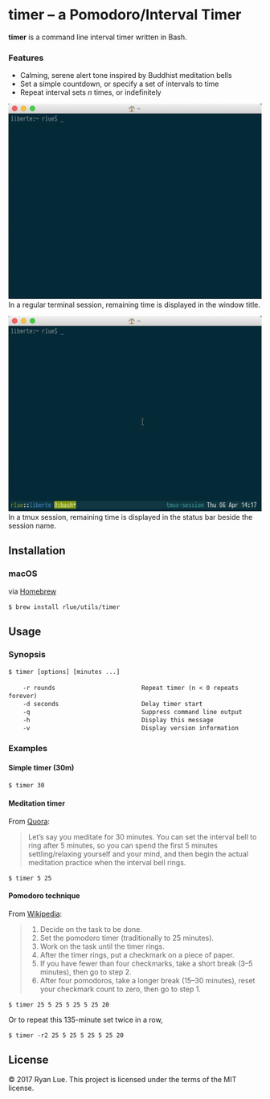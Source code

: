 timer – a Pomodoro/Interval Timer 
==================================

**timer** is a command line interval timer written in Bash.

### Features

* Calming, serene alert tone inspired by Buddhist meditation bells
* Set a simple countdown, or specify a set of intervals to time
* Repeat interval sets _n_ times, or indefinitely

![](https://raw.githubusercontent.com/rlue/i/master/timer/terminal.gif)
In a regular terminal session, remaining time is displayed in the window title.

![](https://raw.githubusercontent.com/rlue/i/master/timer/tmux.gif)
In a tmux session, remaining time is displayed in the status bar beside the session name.

Installation
------------

### macOS

via [Homebrew][hb]

```
$ brew install rlue/utils/timer
```

Usage
-----

### Synopsis

```
$ timer [options] [minutes ...]

    -r rounds                        Repeat timer (n < 0 repeats forever)
    -d seconds                       Delay timer start
    -q                               Suppress command line output
    -h                               Display this message
    -v                               Display version information
```

### Examples

#### Simple timer (30m)

    $ timer 30

#### Meditation timer

From [Quora][qr]:

> Let’s say you meditate for 30 minutes. You can set the interval bell to ring
> after 5 minutes, so you can spend the first 5 minutes settling/relaxing
> yourself and your mind, and then begin the actual meditation practice when
> the interval bell rings.  

    $ timer 5 25

#### Pomodoro technique

From [Wikipedia][pm]:

> 1. Decide on the task to be done.
> 2. Set the pomodoro timer (traditionally to 25 minutes).
> 3. Work on the task until the timer rings.
> 4. After the timer rings, put a checkmark on a piece of paper.
> 5. If you have fewer than four checkmarks, take a short break (3–5 minutes), then go to step 2.
> 6. After four pomodoros, take a longer break (15–30 minutes), reset your checkmark count to zero, then go to step 1.

    $ timer 25 5 25 5 25 5 25 20

Or to repeat this 135-minute set twice in a row,

    $ timer -r2 25 5 25 5 25 5 25 20

License
-------

© 2017 Ryan Lue. This project is licensed under the terms of the MIT license.

[hb]: https://brew.sh/
[pm]: https://en.wikipedia.org/wiki/Pomodoro_Technique#Underlying_principles
[qr]: https://www.quora.com/How-should-one-use-a-meditation-timer-with-an-interval-bell/answer/Phil-Mak
